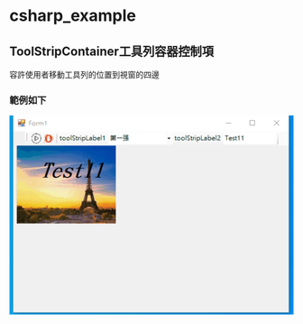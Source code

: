 # csharp_example

## ToolStripContainer工具列容器控制項

容許使用者移動工具列的位置到視窗的四邊

### 範例如下

![image](https://github.com/erwinchang/csharp_example/blob/ch09-06-ToolStripContainer/gif/toolstripcontainer.gif)